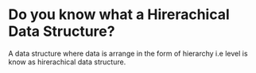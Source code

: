# Do you know what a Hirerachical Data Structure?

A data structure where data is arrange in the form of hierarchy i.e level is know as hirerachical data structure. 
